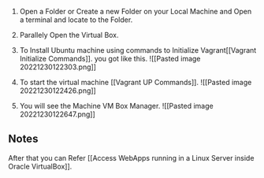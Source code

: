 
1. Open a Folder or Create a new Folder on your Local Machine and Open a terminal and locate to the Folder.
   
2.  Parallely Open the Virtual Box.
   
3.  To Install Ubuntu machine using commands to Initialize Vagrant[[Vagrant Initialize Commands]]. you got like this.
![[Pasted image 20221230122303.png]]

4. To start the virtual machine [[Vagrant UP Commands]].
![[Pasted image 20221230122426.png]]
5.  You will see the Machine VM Box Manager.
   ![[Pasted image 20221230122647.png]]
## Notes
After that you can Refer [[Access WebApps running in a Linux Server inside Oracle VirtualBox]].